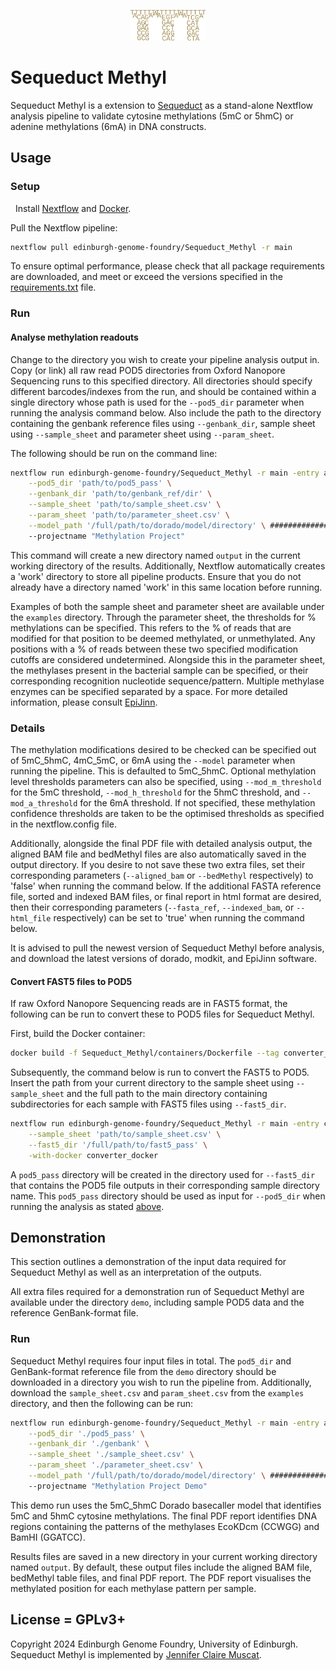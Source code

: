 <p align="center">
<img alt="Sequeduct Methyl logo" title="Sequeduct Methyl" src="images/logo.png" width="120">
</p>


# Sequeduct Methyl

Sequeduct Methyl is a extension to [Sequeduct](https://github.com/Edinburgh-Genome-Foundry/Sequeduct) as a stand-alone Nextflow analysis pipeline to validate cytosine methylations (5mC or 5hmC) or adenine methylations (6mA) in DNA constructs.

## Usage

### Setup
 
Install [Nextflow](https://www.nextflow.io/) and [Docker](https://www.docker.com/).

Pull the Nextflow pipeline:

```bash
nextflow pull edinburgh-genome-foundry/Sequeduct_Methyl -r main
```

To ensure optimal performance, please check that all package requirements are downloaded, and meet or exceed the versions specified in the [requirements.txt](https://github.com/Edinburgh-Genome-Foundry/Sequeduct_Methyl/blob/main/requirements.txt) file.

### Run

#### Analyse methylation readouts

Change to the directory you wish to create your pipeline analysis output in. Copy (or link) all raw read POD5 directories from Oxford Nanopore Sequencing runs to this specified directory. All directories should specify different barcodes/indexes from the run, and should be contained within a single directory whose path is used for the `--pod5_dir` parameter when running the analysis command below. Also include the path to the directory containing the genbank reference files using `--genbank_dir`, sample sheet using `--sample_sheet` and parameter sheet using `--param_sheet`.

The following should be run on the command line:

```bash
nextflow run edinburgh-genome-foundry/Sequeduct_Methyl -r main -entry analysis \
    --pod5_dir 'path/to/pod5_pass' \
    --genbank_dir 'path/to/genbank_ref/dir' \
    --sample_sheet 'path/to/sample_sheet.csv' \
    --param_sheet 'path/to/parameter_sheet.csv' \
    --model_path '/full/path/to/dorado/model/directory' \ ###################
    --projectname "Methylation Project"
```

This command will create a new directory named `output` in the current working directory of the results. Additionally, Nextflow automatically creates a 'work' directory to store all pipeline products. Ensure that you do not already have a directory named 'work' in this same location before running.

Examples of both the sample sheet and parameter sheet are available under the `examples` directory. Through the parameter sheet, the thresholds for % methylations can be specified. This refers to the % of reads that are modified for that position to be deemed methylated, or unmethylated. Any positions with a % of reads between these two specified modification cutoffs are considered undetermined. Alongside this in the parameter sheet, the methylases present in the bacterial sample can be specified, or their corresponding recognition nucleotide sequence/pattern. Multiple methylase enzymes can be specified separated by a space. For more detailed information, please consult [EpiJinn](https://github.com/Edinburgh-Genome-Foundry/EpiJinn).

### Details

The methylation modifications desired to be checked can be specified out of 5mC_5hmC, 4mC_5mC, or 6mA using the `--model` parameter when running the pipeline. This is defaulted to 5mC_5hmC. Optional methylation level thresholds parameters can also be specified, using `--mod_m_threshold` for the 5mC threshold, `--mod_h_threshold` for the 5hmC threshold, and `--mod_a_threshold` for the 6mA threshold. If not specified, these methylation confidence thresholds are taken to be the optimised thresholds as specified in the nextflow.config file. 

Additionally, alongside the final PDF file with detailed analysis output, the aligned BAM file and bedMethyl files are also automatically saved in the output directory. If you desire to not save these two extra files, set their corresponding parameters (`--aligned_bam` or `--bedMethyl` respectively) to 'false' when running the command below. If the additional FASTA reference file, sorted and indexed BAM files, or final report in html format are desired, then their corresponding parameters (`--fasta_ref`, `--indexed_bam`, or `--html_file` respectively) can be set to 'true' when running the command below.

It is advised to pull the newest version of Sequeduct Methyl before analysis, and download the latest versions of dorado, modkit, and EpiJinn software.

#### Convert FAST5 files to POD5

If raw Oxford Nanopore Sequencing reads are in FAST5 format, the following can be run to convert these to POD5 files for Sequeduct Methyl.

First, build the Docker container:

```bash
docker build -f Sequeduct_Methyl/containers/Dockerfile --tag converter_docker .
```

Subsequently, the command below is run to convert the FAST5 to POD5. Insert the path from your current directory to the sample sheet using `--sample_sheet` and the full path to the main directory containing subdirectories for each sample with FAST5 files using `--fast5_dir`.

```bash
nextflow run edinburgh-genome-foundry/Sequeduct_Methyl -r main -entry converter \
    --sample_sheet 'path/to/sample_sheet.csv' \
    --fast5_dir '/full/path/to/fast5_pass' \
    -with-docker converter_docker
```

A `pod5_pass` directory will be created in the directory used for `--fast5_dir` that contains the POD5 file outputs in their corresponding sample directory name. This `pod5_pass` directory should be used as input for `--pod5_dir` when running the analysis as stated [above](https://github.com/Edinburgh-Genome-Foundry/Sequeduct_Methyl/tree/main?tab=readme-ov-file#convert-fast5-files-to-pod5).

## Demonstration

This section outlines a demonstration of the input data required for Sequeduct Methyl as well as an interpretation of the outputs. 

All extra files required for a demonstration run of Sequeduct Methyl are available under the directory `demo`, including sample POD5 data and the reference GenBank-format file.

### Run

Sequeduct Methyl requires four input files in total. The `pod5_dir` and GenBank-format reference file from the `demo` directory should be downloaded in a directory you wish to run the pipeline from. Additionally, download the `sample_sheet.csv` and `param_sheet.csv` from the `examples` directory, and then the following can be run:

```bash
nextflow run edinburgh-genome-foundry/Sequeduct_Methyl -r main -entry analysis \
    --pod5_dir './pod5_pass' \
    --genbank_dir './genbank' \
    --sample_sheet './sample_sheet.csv' \
    --param_sheet './parameter_sheet.csv' \
    --model_path '/full/path/to/dorado/model/directory' \ ###################
    --projectname "Methylation Project Demo"
```

This demo run uses the 5mC_5hmC Dorado basecaller model that identifies 5mC and 5hmC cytosine methylations. The final PDF report identifies DNA regions containing the patterns of the methylases EcoKDcm (CCWGG) and BamHI (GGATCC).

Results files are saved in a new directory in your current working directory named `output`. By default, these output files include the aligned BAM file, bedMethyl table files, and final PDF report. The PDF report visualises the methylated position for each methylase pattern per sample.

## License = GPLv3+

Copyright 2024 Edinburgh Genome Foundry, University of Edinburgh. Sequeduct Methyl is implemented by [Jennifer Claire Muscat](https://github.com/jennycmuscat).
